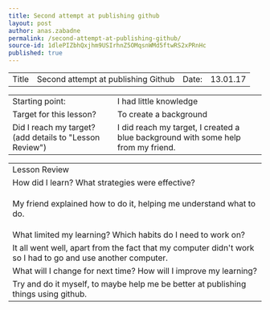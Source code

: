 ```yaml
---
title: Second attempt at publishing github
layout: post
author: anas.zabadne
permalink: /second-attempt-at-publishing-github/
source-id: 1dlePIZbhQxjhm9USIrhnZ5OMqsnWMd5ftwRS2xPRnHc
published: true
---
```

<table>
  <tr>
    <td>Title</td>
    <td>Second attempt at publishing Github</td>
    <td> Date:  </td>
    <td>13.01.17</td>
  </tr>
</table>


<table>
  <tr>
    <td>Starting point:</td>
    <td>I had little knowledge</td>
  </tr>
  <tr>
    <td>Target for this lesson?</td>
    <td>To create a background</td>
  </tr>
  <tr>
    <td>Did I reach my target? 
(add details to "Lesson Review")</td>
    <td>I did reach my target, I created a blue background with some help from my friend.</td>
  </tr>
</table>


<table>
  <tr>
    <td>Lesson Review</td>
  </tr>
  <tr>
    <td>How did I learn? What strategies were effective? </td>
  </tr>
  <tr>
    <td>


My friend explained how to do it, helping me understand what to do.</td>
  </tr>
  <tr>
    <td>What limited my learning? Which habits do I need to work on? </td>
  </tr>
  <tr>
    <td>
It all went well, apart from the fact that my computer didn't work so I had to go and use another computer.</td>
  </tr>
  <tr>
    <td>What will I change for next time? How will I improve my learning?</td>
  </tr>
  <tr>
    <td>
Try and do it myself, to maybe help me be better at publishing things using github.</td>
  </tr>
</table>


